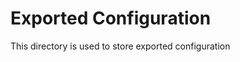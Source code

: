 Exported Configuration
======================

This directory is used to store exported configuration
